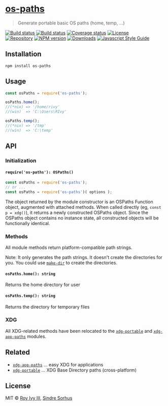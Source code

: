 <!DOCTYPE markdown><!-- markdownlint-disable no-inline-html -->
<meta charset="utf-8" content="text/markdown" lang="en">
<!-- -## editors ## (emacs/sublime) -*- coding: utf8-nix; tab-width: 4; mode: markdown; indent-tabs-mode: nil; basic-offset: 2; st-word_wrap: 'true' -*- ## (jEdit) :tabSize=4:indentSize=4:mode=markdown: ## (notepad++) vim:tabstop=4:syntax=markdown:expandtab:smarttab:softtabstop=2 ## modeline (see <https://archive.is/djTUD>@@<http://webcitation.org/66W3EhCAP> ) -->
<!-- spell-checker:ignore expandtab markdownlint modeline smarttab softtabstop -->

<!-- spell-checker:ignore rivy Sindre Sorhus -->

# [os-paths](https://github.com/rivy/js.os-paths)

> Generate portable basic OS paths (home, temp, ...)

[![Build status][travis-image]][travis-url]
[![Build status][appveyor-image]][appveyor-url]
[![Coverage status][coverage-image]][coverage-url]
[![License][license-image]][license-url]
&nbsp; <br/>
[![Repository][repository-image]][repository-url]
[![NPM version][npm-image]][npm-url]
[![Downloads][downloads-image]][downloads-url]
[![Javascript Style Guide][style-image]][style-url]

## Installation

```shell
npm install os-paths
```

## Usage

```js
const osPaths = require('os-paths');

osPaths.home();
//(*nix) => '/home/rivy'
//(win)  => 'C:\Users\RIvy'

osPaths.temp();
//(*nix) => '/tmp'
//(win)  => 'C:\temp'
```

## API

### Initialization

#### `require('os-paths'): OSPaths()`

```js
const osPaths = require('os-paths');
// or ...
const osPaths = require('os-paths')( options );
```

The object returned by the module constructor is an OSPaths Function object, augmented with attached methods. When called directly (eg, `const p = xdg()`), it returns a newly constructed OSPaths object. Since the OSPaths object contains no instance state, all constructed objects will be functionally identical.

### Methods

All module methods return platform-compatible path strings.

Note: It only generates the path strings. It doesn't create the directories for you. You could use [`make-dir`](https://github.com/sindresorhus/make-dir) to create the directories.

#### `osPaths.home(): string`

Returns the home directory for user

#### `osPaths.temp(): string`

Returns the directory for temporary files

### XDG

All XDG-related methods have been relocated to the [`xdg-portable`](https://www.npmjs.com/package/xdg-portable) and [`xdg-app-paths`](https://www.npmjs.com/package/xdg-app-paths) modules.

## Related

- [`xdg-app-paths`](https://www.npmjs.com/package/xdg-app-paths) ... easy XDG for applications
- [`xdg-portable`](https://www.npmjs.com/package/xdg-portable) ... XDG Base Directory paths (cross-platform)

## License

MIT © [Roy Ivy III](https://github.com/rivy), [Sindre Sorhus](https://sindresorhus.com)

<!-- badge references -->

<!-- [npm-image]: https://img.shields.io/npm/v/os-paths.svg?style=flat&label=npm&logo=NPM&logoColor=linen -->
[npm-image]: https://img.shields.io/npm/v/os-paths.svg?style=flat
[npm-url]: https://npmjs.org/package/os-paths

<!-- [appveyor-image]: https://ci.appveyor.com/api/projects/status/.../branch/master?svg=true -->
[appveyor-image]: https://img.shields.io/appveyor/ci/rivy/js-os-paths/master.svg?style=flat&logo=AppVeyor&logoColor=deepskyblue
[appveyor-url]: https://ci.appveyor.com/project/rivy/js-os-paths
<!-- [travis-image]: https://travis-ci.org/rivy/js.os-paths.svg?branch=master -->
<!-- [travis-image]: https://img.shields.io/travis/rivy/js.os-paths/master.svg?style=flat&logo=Travis-CI&logoColor=silver -->
[travis-image]: https://img.shields.io/travis/rivy/js.os-paths/master.svg?style=flat&logo=travis
[travis-url]: https://travis-ci.org/rivy/js.os-paths

<!-- [coverage-image]: https://img.shields.io/coveralls/github/rivy/os-paths/master.svg -->
<!-- [coverage-url]: https://coveralls.io/github/rivy/os-paths -->
[coverage-image]: https://img.shields.io/codecov/c/github/rivy/js.os-paths/master.svg
[coverage-url]: https://codecov.io/gh/rivy/js.os-paths
[downloads-image]: http://img.shields.io/npm/dm/os-paths.svg?style=flat
[downloads-url]: https://npmjs.org/package/os-paths
[license-image]: https://img.shields.io/npm/l/os-paths.svg?style=flat
[license-url]: license
<!-- [repository-image]:https://img.shields.io/badge/%E2%9D%A4-darkcyan?style=flat&logo=github -->
<!-- note: %E2%81%A3 == utf-8 sequence of 'Unicode Character 'INVISIBLE SEPARATOR' (U+2063)' -->
[repository-image]:https://img.shields.io/github/v/tag/rivy/js.os-paths?label=%E2%81%A3&logo=github&logoColor=white
[repository-url]:https://github.com/rivy/js.os-paths
<!-- [style-image]: https://img.shields.io/badge/code_style-standard-darkcyan.svg -->
<!-- [style-url]: https://standardjs.com -->
[style-image]: https://img.shields.io/badge/code_style-XO-darkcyan.svg
[style-url]: https://github.com/xojs/xo
